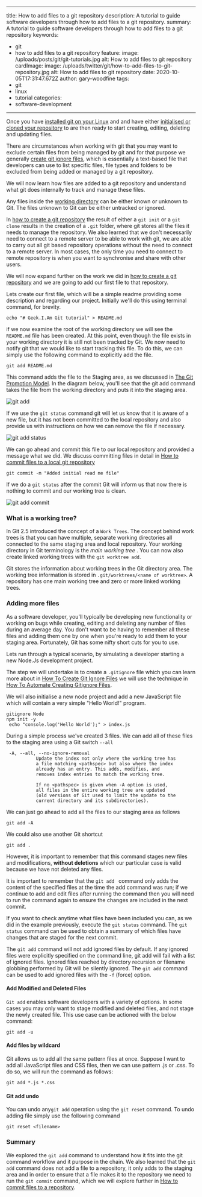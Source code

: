 
---
title: How to add files to a git repository
description: A tutorial to guide software developers through how to add files to a git repository.
summary: A tutorial to guide software developers through how to add files to a git repository
keywords:
  - git
  - how to add files to a git repository
feature:
  image: /uploads/posts/git/git-tutorials.jpg
  alt: How to add files to git repository
cardImage:
  image: /uploads/twitter/git/how-to-add-files-to-git-repository.jpg
  alt: How to add files to git repository
date: 2020-10-05T17:31:47.672Z
author: gary-woodfine
tags:
  - git
  - linux
  - tutorial
categories:
  - software-development
---

Once you have [installed git on your Linux](https://geekiam.io/how-to-install-git-on-linux/ "How to install git on Linux | Geek.I.Am") and
and have either [initialised or cloned your repository](https://geekiam.io/how-to-create-a-git-repository/ "How to create a git repository | Geek.I.Am") to are then
ready to start creating, editing, deleting and updating files.  

There are circumstances when working with git that you may want to exclude certain files from being managed by git and for that 
purpose we generally [create git ignore files](https://geekiam.io/how-to-create-git-ignore-files/ "How To Create Git Ignore Files | Geek.I.Am"), 
which is essentially a text-based file that developers can use to list specific files, file types and folders to be 
excluded from being added or managed by a git repository.

We will now learn how files are added to a git repository and understand what git does internally to track and manage 
these files.  

Any files inside the [working directory](https://geekiam.io/the-git-promotion-model/ "The git promotion model | Geek.I.Am") can be either
known or unknown to Git. The files unknown to Git can be either untracked or ignored. 

In [how to create a git repository](https://geekiam.io/how-to-create-a-git-repository/ "How to create a git repository | Geek.I.Am" ) the
result of either a `git init` or a `git clone` results in the creation of a `.git` folder, where git stores all the files it needs 
to manage the repository.  We also learned that we don't necessarily need to connect to a remote server to be able to work
with git, we are able to carry out all git based repository operations without the need to connect to a remote server. In most cases,
the only time you need to connect to remote repository is when you want to synchronise and share with other users.

We will now expand further on the work we did in [how to create a git repository](https://geekiam.io/how-to-create-a-git-repository/ "How to create a git repository | Geek.I.Am" ) 
and we are going to add our first file to that repository.

Lets create our first file, which will be a simple readme providing some description and regarding our project.
Initially we'll do this using terminal command, for brevity.
```shell script
echo "# Geek.I.Am Git tutorial" > README.md
```

if we now examine the root of the working directory we will see the `README.md` file has been created. At this point,
even though the file exists in your working directory it is still not been tracked by Git.  We now need to notify git that
we would like to start tracking this file. To do this, we can simply use the following command to explicitly add the file.

```shell script
git add README.md 
```
This command adds the file to the Staging area, as we discussed in [The Git Promotion Model](https://geekiam.io/the-git-promotion-model/ "The Git Promotion Model | Geek.I.Am" ).
In the diagram below, you'll see that the git add command takes the file from the working directory and puts it into the staging area.

![git add ](/uploads/git-add-swimlanes.png "git add")

If we use the `git status` command git will let us know that it is aware of a new file, but it has not been committed to
the local repository and also provide us with instructions on how we can remove the file if necessary.

![git add status ](/uploads/git-add-status.png "git add status")

We can go ahead and commit this file to our local repository and provided a message what we did. We discuss committing files in
detail in [How to commit files to a local git repository](https://geekiam.io) 

```shell script
git commit -m "Added initial read me file"
```

If we do a `git status` after the commit Git will inform us that now there is nothing to commit and our working tree is 
clean.

![git add commit  ](/uploads/git-add-commit-status.png "git add commit")

### What is a working tree?

In Git 2.5 introduced the concept of a `Work Trees`. The concept behind work trees is that you can have multiple, separate
working directories all connected to the same staging area and local repository.  Your working directory in Git terminology
is the *main working tree* . You can now also create linked working trees with the `git worktree add`.

Git stores the information about working trees in the Git directory area. The working tree information is stored in 
`.git/worktrees/<name of worktree>`.  A repository has one main working tree and zero or more linked working trees.

### Adding more files

As a software developer, you'll typically be developing new functionality or working on bugs while creating, editing 
and deleting any number of files during an average day. You don't want to be having to remember all these files and 
adding them one by one when you're ready to add them to your staging area. Fortunately, Git has some nifty short cuts 
for you to use.

Lets run through a typical scenario, by simulating a developer starting a new Node.Js development project.

The step we will undertake is to create a `.gitignore` file which you can learn more about in [How To Create Git Ignore Files](https://geekiam.io/how-to-create-git-ignore-files/ "How to create Git ignore files | Geek.I.Am") 
we will use the technique in [How To Automate Creating Gitignore Files](https://geekiam.io/how-to-automate-creating-gitignore-files/ "How To Automate Creating Gitignore Files | Geek.I.Am").

We will also initialise a new node project and add a new JavaScript file which will contain a very simple "Hello World!" program.
```shell script
gitignore Node
npm init -y
 echo "console.log('Hello World');" > index.js
```

During a simple process we've created 3 files.  We can add all of these files to the staging area using a Git switch `--all`

```shell script
 -A, --all, --no-ignore-removal
           Update the index not only where the working tree has
           a file matching <pathspec> but also where the index
           already has an entry. This adds, modifies, and
           removes index entries to match the working tree.

           If no <pathspec> is given when -A option is used,
           all files in the entire working tree are updated
           (old versions of Git used to limit the update to the
           current directory and its subdirectories).

```

We can just go ahead to add all the files to our staging area as follows

```shell script
git add -A
```

We could  also use another Git shortcut
```shell script
git add .
```
However, it is important to remember that this command stages new files and modifications, **without deletions** which
our particular case is valid because we have not deleted any files.


It is important to remember that the `git add ` command only adds the content of the specified files at the time the add
command was run; if we continue to add and edit files after running the command then you will need to run the command 
again to ensure the changes are included in the next commit.

If you want to check anytime what files have been included you can, as we did in the example previously, execute the 
`git status` command. The `git status` command can be used to obtain a summary of which files have changes 
that are staged for the next commit.

The `git add` command will not add ignored files by default. If any ignored files were explicitly specified on the 
command line, git add will fail with a list of ignored files. Ignored files reached by directory recursion or 
filename globbing performed by Git will be silently ignored. The `git add` command can be used to add ignored files 
with the `-f` (force) option.

#### Add Modified and Deleted Files
`Git add` enables software developers with a variety of options. In some cases you may only want to stage modified 
and deleted files, and not stage the newly created file. This use case can be actioned with the below command:
```shell script
git add -u
```

#### Add files by wildcard
Git allows us to add all the same pattern files at once.  Suppose I want to add all JavaScript files and CSS files, 
then we can use pattern .js or .css. To do so, we will run the command as follows:

```shell script
git add *.js *.css
```

#### Git add undo

You can undo any`git add` operation using the `git reset` command. To undo adding file simply use the following command
```shell script
git reset <filename>
```

### Summary

We explored the `git add` command to understand how it fits into the git command workflow and it purpose in the chain. 
We also learned that the `git add` command does not add a file to a repository, it only adds to the staging area and in 
order to ensure that a file makes it to the repository we need to run the `git commit` command, which we will explore 
further in [How to commit files to a repository](https://geekiam.io).
